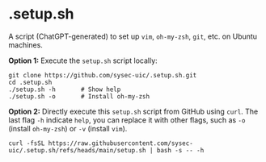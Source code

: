 # .setup.sh
A script (ChatGPT-generated) to set up `vim`, `oh-my-zsh`, `git`, etc. on Ubuntu machines.

**Option 1:**
Execute the `setup.sh` script locally:
```
git clone https://github.com/sysec-uic/.setup.sh.git
cd .setup.sh
./setup.sh -h       # Show help
./setup.sh -o       # Install oh-my-zsh
```

**Option 2:**
Directly execute this `setup.sh` script from GitHub using `curl`. The last flag `-h` indicate `help`, you can replace it with other flags, such as `-o` (install `oh-my-zsh`) or `-v` (install `vim`).
```
curl -fsSL https://raw.githubusercontent.com/sysec-uic/.setup.sh/refs/heads/main/setup.sh | bash -s -- -h
```

